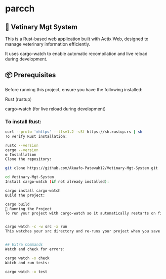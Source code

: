 # parcch


## 🚀 Vetinary Mgt System

This is a Rust-based web application built with Actix Web, designed to manage veterinary information efficiently.

It uses cargo-watch to enable automatic recompilation and live reload during development.

## 📦 Prerequisites
Before running this project, ensure you have the following installed:

Rust (rustup)

cargo-watch (for live reload during development)

### To install Rust:

```bash
curl --proto '=https' --tlsv1.2 -sSf https://sh.rustup.rs | sh
To verify Rust installation:

rustc --version
cargo --version
⚙️ Installation
Clone the repository:

git clone https://github.com/Akuafo-Patawah12/Vetinary-Mgt-System.git

cd Vetinary-Mgt-System
Install cargo-watch (if not already installed):

cargo install cargo-watch
Build the project:

cargo build
🚀 Running the Project
To run your project with cargo-watch so it automatically restarts on file changes:


cargo watch -c -w src -x run
This watches your src directory and re-runs your project when you save changes.


## Extra Commands
Watch and check for errors:

cargo watch -x check
Watch and run tests:

cargo watch -x test
